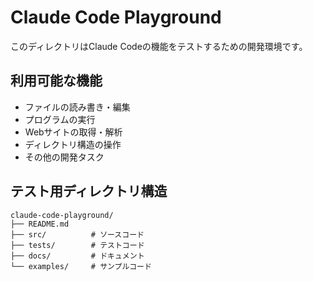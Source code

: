 # Claude Code Playground

このディレクトリはClaude Codeの機能をテストするための開発環境です。

## 利用可能な機能

- ファイルの読み書き・編集
- プログラムの実行
- Webサイトの取得・解析
- ディレクトリ構造の操作
- その他の開発タスク

## テスト用ディレクトリ構造

```
claude-code-playground/
├── README.md
├── src/          # ソースコード
├── tests/        # テストコード
├── docs/         # ドキュメント
└── examples/     # サンプルコード
```